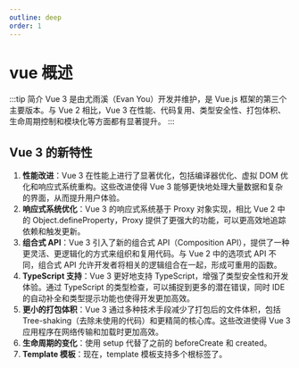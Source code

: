 ```yaml
---
outline: deep
order: 1
---
```


# vue 概述

<ArticleMetadata />

:::tip 简介
Vue 3 是由尤雨溪（Evan You）开发并维护，是 Vue.js 框架的第三个主要版本。与 Vue 2 相比，Vue 3 在性能、代码复用、类型安全性、打包体积、生命周期控制和模块化等方面都有显著提升。
:::

## Vue 3 的新特性

1. **性能改进**：Vue 3 在性能上进行了显著优化，包括编译器优化、虚拟 DOM 优化和响应式系统重构。这些改进使得 Vue 3 能够更快地处理大量数据和复杂的界面，从而提升用户体验。
2. **响应式系统优化**：Vue 3 的响应式系统基于 Proxy 对象实现，相比 Vue 2 中的 Object.defineProperty，Proxy 提供了更强大的功能，可以更高效地追踪依赖和触发更新。
3. **组合式 API**：Vue 3 引入了新的组合式 API（Composition API），提供了一种更灵活、更逻辑化的方式来组织和复用代码。与 Vue 2 中的选项式 API 不同，组合式 API 允许开发者将相关的逻辑组合在一起，形成可重用的函数。
4. **TypeScript 支持**：Vue 3 更好地支持 TypeScript，增强了类型安全性和开发体验。通过 TypeScript 的类型检查，可以捕捉到更多的潜在错误，同时 IDE 的自动补全和类型提示功能也使得开发更加高效。
5. **更小的打包体积**：Vue 3 通过多种技术手段减少了打包后的文件体积，包括 Tree-shaking（去除未使用的代码）和更精简的核心库。这些改进使得 Vue 3 应用程序在网络传输和加载时更加高效。
6. **生命周期的变化**：使用 setup 代替了之前的 beforeCreate 和 created。
7. **Template 模板**：现在，template 模板支持多个根标签了。

<LastUpdated time="2024/11/1 16:00:31"/>

